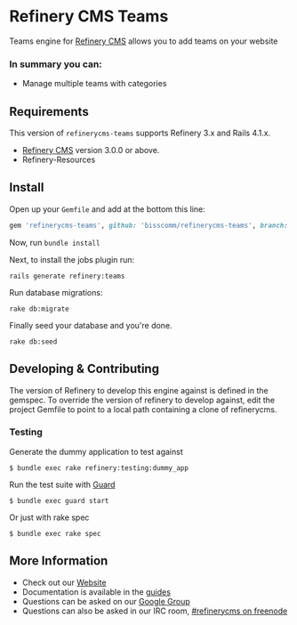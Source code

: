 # Refinery CMS Teams

Teams engine for [Refinery CMS](http://refinerycms.com) allows you to add teams on your website

### In summary you can:
* Manage multiple teams with categories

## Requirements

This version of `refinerycms-teams` supports Refinery 3.x and Rails 4.1.x.

* [Refinery CMS](http://refinerycms.com) version 3.0.0 or above.
* Refinery-Resources

## Install

Open up your ``Gemfile`` and add at the bottom this line:

```ruby
gem 'refinerycms-teams', github: 'bisscomm/refinerycms-teams', branch: 'master'
```

Now, run ``bundle install``

Next, to install the jobs plugin run:

    rails generate refinery:teams

Run database migrations:

    rake db:migrate

Finally seed your database and you're done.

    rake db:seed

## Developing & Contributing

The version of Refinery to develop this engine against is defined in the gemspec. To override the version of refinery to develop against, edit the project Gemfile to point to a local path containing a clone of refinerycms.

### Testing

Generate the dummy application to test against

    $ bundle exec rake refinery:testing:dummy_app

Run the test suite with [Guard](https://github.com/guard/guard)

    $ bundle exec guard start

Or just with rake spec

    $ bundle exec rake spec


## More Information
* Check out our [Website](http://refinerycms.com/)
* Documentation is available in the [guides](http://refinerycms.com/guides)
* Questions can be asked on our [Google Group](http://group.refinerycms.org)
* Questions can also be asked in our IRC room, [#refinerycms on freenode](irc://irc.freenode.net/refinerycms)